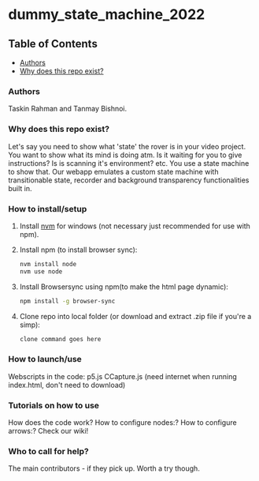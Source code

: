 # dummy_state_machine_2022


## Table of Contents

- [Authors](#authors)
- [Why does this repo exist?](#why-does-this-repo-exist?)


### Authors
Taskin Rahman and Tanmay Bishnoi.

### Why does this repo exist?
Let's say you need to show what 'state' the rover is in your video project. You want to show what its mind is doing atm. Is it waiting for you to give instructions? Is is scanning it's environment? etc.
You use a state machine to show that. Our webapp emulates a custom state machine with transitionable state, recorder and background transparency functionalities built in.  

### How to install/setup

1. Install [nvm][nvm] for windows (not necessary just recommended for use with npm).

2. Install npm (to install browser sync):
    ```bash
    nvm install node
    nvm use node
    ```
3. Install Browsersync using npm(to make the html page dynamic):
    ```bash
    npm install -g browser-sync
    ```
4. Clone repo into local folder (or download and extract .zip file if you're a simp):
    ```bash
    clone command goes here
    ```

### How to launch/use
Webscripts in the code:
p5.js
CCapture.js
(need internet when running index.html, don't need to download)

### Tutorials on how to use

How does the code work?
How to configure nodes:?
How to configure arrows:?
Check our wiki!

### Who to call for help?
The main contributors - if they pick up. Worth a try though.

[nvm]: https://github.com/coreybutler/nvm-windows/releases "download nvm-windows"
